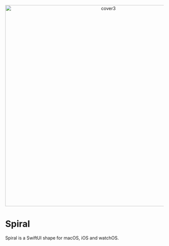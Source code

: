 <p align="center">
  <img width="640" alt="cover3" src="https://user-images.githubusercontent.com/284922/168449775-50b28f1c-d303-478c-b741-89805f88b67b.png">
</p>

# Spiral
Spiral is a SwiftUI shape for macOS, iOS and watchOS.
